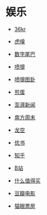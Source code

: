 # 娱乐


<div id = "首"></div>
<script src = "../js/首.js"></script>


* [36kr](https://m.36kr.com/)
* [虎嗅](https://m.huxiu.com/)
* [数字尾巴](https://m.dgtle.com/)


* [喷嚏](http://www.dapenti.com/blog/indexforweb.asp)
* [喷嚏图卦](http://www.dapenti.com/blog/blog.asp?name=xilei&subjectid=70)
* [煎蛋](http://i.jandan.net/)


* [澎湃新闻](https://m.thepaper.cn/)
* [南方周末](http://www.infzm.com/)


* [龙空](https://www.lkong.com/)
* [优书](https://www.yousuu.com/)
* [知乎](https://www.zhihu.com/)
* [B站](https://m.bilibili.com/)


* [什么值得买](https://m.smzdm.com/)
* [豆瓣电影](https://m.douban.com/movie/)
* [猫眼票房](https://piaofang.maoyan.com/)
